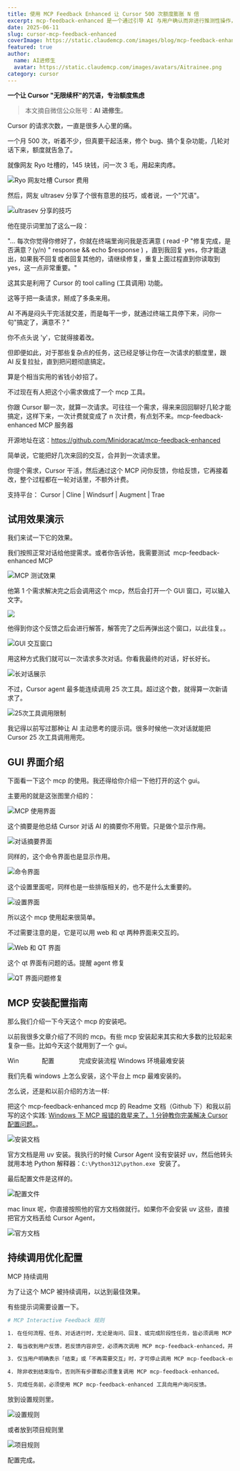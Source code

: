 ```yaml
---
title: 使用 MCP Feedback Enhanced 让 Cursor 500 次额度膨胀 N 倍
excerpt: mcp-feedback-enhanced 是一个通过引导 AI 与用户确认而非进行推测性操作，可将多个工具调用整合为单个面向反馈的请求，大幅降低平台成本并提升开发效率的 MCP 服务器。
date: 2025-06-11
slug: cursor-mcp-feedback-enhanced
coverImage: https://static.claudemcp.com/images/blog/mcp-feedback-enhanced.jpg
featured: true
author:
  name: AI进修生
  avatar: https://static.claudemcp.com/images/avatars/Aitrainee.png
category: cursor
---
```


**一个让 Cursor "无限续杯"的咒语，专治额度焦虑**

> 本文摘自微信公众账号：**AI 进修生**。

Cursor 的请求次数，一直是很多人心里的痛。

一个月 500 次，听着不少，但真要干起活来，修个 bug、搞个复杂功能，几轮对话下来，额度就告急了。

就像网友 Ryo 吐槽的，145 块钱，问一次 3 毛，用起来肉疼。

![Ryo 网友吐槽 Cursor 费用](https://static.claudemcp.com/images/blog/mcp-feedback-enhanced-1.webp)

然后，网友 ultrasev 分享了个很有意思的技巧，或者说，一个"咒语"。

![ultrasev 分享的技巧](https://static.claudemcp.com/images/blog/mcp-feedback-enhanced-2.webp)

他在提示词里加了这么一段：

"... 每次你觉得你修好了，你就在终端里询问我是否满意 ( read -P "修复完成，是否满意？(y/n) " response && echo $response ) ，直到我回复 yes，你才能退出，如果我不回复或者回复其他的，请继续修复，重复上面过程直到你读取到 yes，这一点非常重要。"

这其实是利用了 Cursor 的 tool calling (工具调用) 功能。

这等于把一条请求，掰成了多条来用。

AI 不再是闷头干完活就交差，而是每干一步，就通过终端工具停下来，问你一句"搞定了，满意不？"

你不点头说 'y'，它就得接着改。

但即便如此，对于那些复杂点的任务，这已经足够让你在一次请求的额度里，跟 AI 反复拉扯，直到把问题彻底搞定。

算是个相当实用的省钱小妙招了。

不过现在有人把这个小需求做成了一个 mcp 工具。

你跟 Cursor 聊一次，就算一次请求。可往往一个需求，得来来回回聊好几轮才能搞定，这样下来，一次计费就变成了 n 次计费，有点划不来。mcp-feedback-enhanced MCP 服务器

开源地址在这：https://github.com/Minidoracat/mcp-feedback-enhanced

简单说，它能把好几次来回的交互，合并到一次请求里。

你提个需求，Cursor 干活，然后通过这个 MCP 问你反馈，你给反馈，它再接着改，整个过程都在一轮对话里，不额外计费。

支持平台： Cursor | Cline | Windsurf | Augment | Trae

## 试用效果演示

我们来试一下它的效果。

我们按照正常对话给他提需求。或者你告诉他，我需要测试  mcp-feedback-enhanced MCP

![MCP 测试效果](https://static.claudemcp.com/images/blog/mcp-feedback-enhanced-3.webp)

他第 1 个需求解决完之后会调用这个 mcp，然后会打开一个 GUI 窗口，可以输入文字。

![](https://static.claudemcp.com/images/blog/mcp-feedback-enhanced-4.webp)

他得到你这个反馈之后会进行解答，解答完了之后再弹出这个窗口，以此往复。。

![GUI 交互窗口](https://static.claudemcp.com/images/blog/mcp-feedback-enhanced-5.webp)

用这种方式我们就可以一次请求多次对话。你看我最终的对话，好长好长。

![长对话展示](https://static.claudemcp.com/images/blog/mcp-feedback-enhanced-6.gif)

不过，Cursor agent 最多能连续调用 25 次工具。超过这个数，就得算一次新请求了。

![25次工具调用限制](https://static.claudemcp.com/images/blog/mcp-feedback-enhanced-7.webp)

我记得以前写过那种让 AI 主动思考的提示词。很多时候他一次对话就能把 Cursor 25 次工具调用用完。

## GUI 界面介绍

下面看一下这个 mcp 的使用。我还得给你介绍一下他打开的这个 gui。

主要用的就是这张图里介绍的：

![MCP 使用界面](https://static.claudemcp.com/images/blog/mcp-feedback-enhanced-10.webp)

这个摘要是他总结 Cursor 对话 AI 的摘要你不用管。只是做个显示作用。

![对话摘要界面](https://static.claudemcp.com/images/blog/mcp-feedback-enhanced-11.webp)

同样的，这个命令界面也是显示作用。

![命令界面](https://static.claudemcp.com/images/blog/mcp-feedback-enhanced-12.webp)

这个设置里面呢，同样也是一些排版相关的，也不是什么太重要的。

![设置界面](https://static.claudemcp.com/images/blog/mcp-feedback-enhanced-13.webp)

所以这个 mcp 使用起来很简单。

不过需要注意的是，它是可以用 web 和 qt 两种界面来交互的。

![Web 和 QT 界面](https://static.claudemcp.com/images/blog/mcp-feedback-enhanced-14.webp)

这个 qt 界面有问题的话。提醒 agent 修复

![QT 界面问题修复](https://static.claudemcp.com/images/blog/mcp-feedback-enhanced-15.webp)

## MCP 安装配置指南

那么我们介绍一下今天这个 mcp 的安装吧。

以前我很多文章介绍了不同的 mcp。有些 mcp 安装起来其实和大多数的比较起来复杂一些。比如今天这个就用到了一个 gui。

Win             配置              完成安装流程 Windows 环境最难安装

我们先看 windows 上怎么安装，这个平台上 mcp 最难安装的。

怎么说，还是和以前介绍的方法一样:

把这个 mcp-feedback-enhanced mcp 的 Readme 文档（Github 下）和我以前写的这个实践: [Windows 下 MCP 报错的救星来了，1 分钟教你完美解决 Cursor 配置问题。](https://mp.weixin.qq.com/s?__biz=MzkyMzY1NTM0Mw==&mid=2247501961&idx=1&sn=70d538d8db272b2d317841887cdeeca6&scene=21#wechat_redirect)。

![安装文档](https://static.claudemcp.com/images/blog/mcp-feedback-enhanced-16.png)

官方文档是用 uv 安装。我执行的时候 Cursor Agent 没有安装好 uv，然后他转头就用本地 Python 解释器：`C:\Python312\python.exe`  安装了。

最后配置文件是这样的。

![配置文件](https://static.claudemcp.com/images/blog/mcp-feedback-enhanced-17.webp)

mac linux 呢，你直接按照他的官方文档做就行。如果你不会安装 uv 这些，直接把官方文档丢给 Cursor Agent，

![官方文档](https://static.claudemcp.com/images/blog/mcp-feedback-enhanced-18.webp)

## 持续调用优化配置

MCP 持续调用

为了让这个 MCP 被持续调用，以达到最佳效果。

有些提示词需要设置一下。

```bash
# MCP Interactive Feedback 规则

1. 在任何流程、任务、对话进行时，无论是询问、回复、或完成阶段性任务，皆必须调用 MCP mcp-feedback-enhanced。

2. 每当收到用户反馈，若反馈内容非空，必须再次调用 MCP mcp-feedback-enhanced，并根据反馈内容调整行为。

3. 仅当用户明确表示「结束」或「不再需要交互」时，才可停止调用 MCP mcp-feedback-enhanced，流程才算结束。

4. 除非收到结束指令，否则所有步骤都必须重复调用 MCP mcp-feedback-enhanced。

5. 完成任务前，必须使用 MCP mcp-feedback-enhanced 工具向用户询问反馈。
```

放到设置规则里。

![设置规则](https://static.claudemcp.com/images/blog/mcp-feedback-enhanced-19.webp)

或者放到项目规则里

![项目规则](https://static.claudemcp.com/images/blog/mcp-feedback-enhanced-20.webp)

配置完成。
